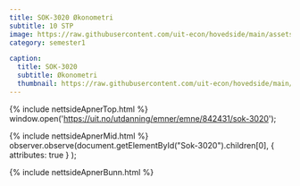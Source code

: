 ```yaml
---
title: SOK-3020 Økonometri
subtitle: 10 STP
image: https://raw.githubusercontent.com/uit-econ/hovedside/main/assets/img/SOK-3020.png
category: semester1

caption:
  title: SOK-3020
  subtitle: Økonometri
  thumbnail: https://raw.githubusercontent.com/uit-econ/hovedside/main/assets/img/SOK-3020.png
---
```



{% include nettsideApnerTop.html %}
window.open('https://uit.no/utdanning/emner/emne/842431/sok-3020');

{% include nettsideApnerMid.html %} 
observer.observe(document.getElementById("Sok-3020").children[0], { attributes: true } );

{% include nettsideApnerBunn.html %}
